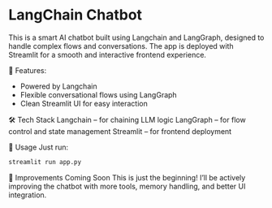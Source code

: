 # LangChain Chatbot

This is a smart AI chatbot built using Langchain and LangGraph, designed to handle complex flows and conversations. The app is deployed with Streamlit for a smooth and interactive frontend experience.

🚀 Features:
* Powered by Langchain
* Flexible conversational flows using LangGraph
* Clean Streamlit UI for easy interaction

🛠 Tech Stack
Langchain – for chaining LLM logic
LangGraph – for flow control and state management
Streamlit – for frontend deployment

📌 Usage
Just run:
```bash
streamlit run app.py
```

🔄 Improvements Coming Soon
This is just the beginning! I’ll be actively improving the chatbot with more tools, memory handling, and better UI integration.
